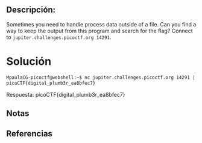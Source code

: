 ## Descripción:
Sometimes you need to handle process data outside of a file. Can you find a way to keep the output from this program and search for the flag? Connect to `jupiter.challenges.picoctf.org 14291`.

# Solución
```bash
MpaulaCG-picoctf@webshell:~$ nc jupiter.challenges.picoctf.org 14291 | grep picoCTF
picoCTF{digital_plumb3r_ea8bfec7}
```
Respuesta: picoCTF{digital_plumb3r_ea8bfec7}
## Notas

## Referencias